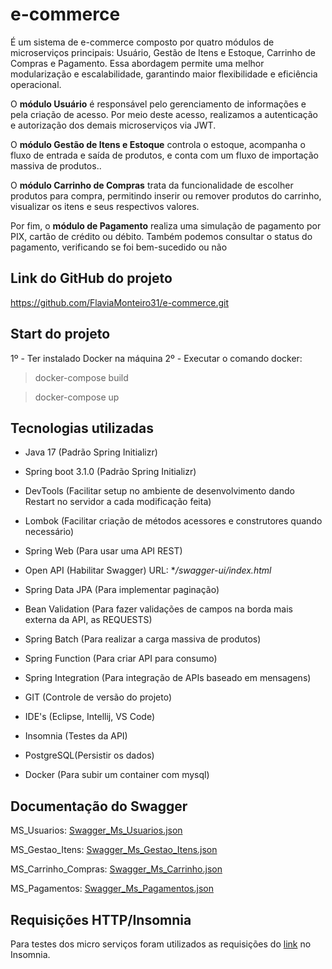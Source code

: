 ﻿# e-commerce

É um sistema de e-commerce composto por quatro módulos de microserviços principais: Usuário, Gestão de Itens e Estoque, Carrinho de Compras e Pagamento. Essa abordagem permite uma melhor modularização e escalabilidade, garantindo maior flexibilidade e eficiência operacional.

O **módulo Usuário** é responsável pelo gerenciamento de informações e pela criação de acesso. Por meio deste acesso, realizamos a autenticação e autorização dos demais microserviços via JWT.

O **módulo Gestão de Itens e Estoque** controla o estoque, acompanha o fluxo de entrada e saída de produtos, e conta com um fluxo de importação massiva de produtos..

O **módulo Carrinho de Compras** trata da funcionalidade de escolher produtos para compra, permitindo inserir ou remover produtos do carrinho, visualizar os itens e seus respectivos valores.

Por fim, o **módulo de Pagamento** realiza uma simulação de pagamento por PIX, cartão de crédito ou débito. Também podemos consultar o status do pagamento, verificando se foi bem-sucedido ou não

## Link do GitHub do projeto

https://github.com/FlaviaMonteiro31/e-commerce.git


## Start do projeto 


1º - Ter instalado Docker na máquina
2º - Executar o comando docker:

> docker-compose build

> docker-compose up 

## Tecnologias utilizadas

* Java 17 (Padrão Spring Initializr)

* Spring boot 3.1.0 (Padrão Spring Initializr)

* DevTools (Facilitar setup no ambiente de desenvolvimento dando Restart no servidor a cada modificação feita)

* Lombok (Facilitar criação de métodos acessores e construtores quando necessário)

* Spring Web (Para usar uma API REST)

* Open API (Habilitar Swagger) URL: **/swagger-ui/index.html*

* Spring Data JPA (Para implementar paginação)

* Bean Validation (Para fazer validações de campos na borda mais externa da API, as REQUESTS)

* Spring Batch (Para realizar a carga massiva de produtos)

* Spring Function (Para criar API para consumo)

* Spring Integration (Para integração de APIs baseado em mensagens)

* GIT (Controle de versão do projeto)

* IDE's (Eclipse, Intellij, VS Code)

* Insomnia (Testes da API)

* PostgreSQL(Persistir os dados)

* Docker (Para subir um container com mysql)

## Documentação do Swagger

MS_Usuarios: [Swagger_Ms_Usuarios.json](https://github.com/FlaviaMonteiro31/e-commerce/blob/main/Ms_Usuarios.yaml)

MS_Gestao_Itens: [Swagger_Ms_Gestao_Itens.json](https://github.com/FlaviaMonteiro31/e-commerce/blob/main/Ms_Gestao_Itens.yaml)

MS_Carrinho_Compras: [Swagger_Ms_Carrinho.json](https://github.com/FlaviaMonteiro31/e-commerce/blob/main/Ms_Carrinho.yaml)

MS_Pagamentos: [Swagger_Ms_Pagamentos.json](https://github.com/FlaviaMonteiro31/e-commerce/blob/main/Ms_Pagamentos.yaml)

## Requisições HTTP/Insomnia

Para testes dos micro serviços foram utilizados as requisições do [link](https://github.com/FlaviaMonteiro31/e-commerce/blob/main/Insomnia_Fase5) no Insomnia. 


